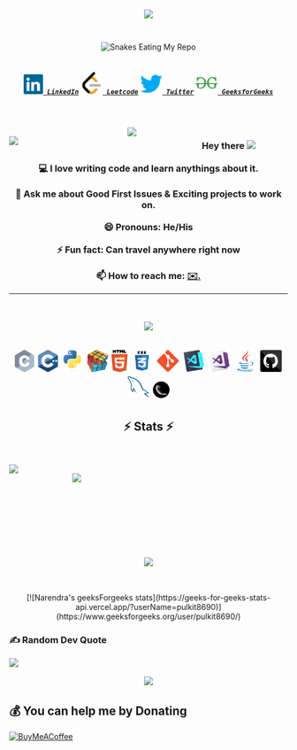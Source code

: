 <!-- Profiles Viewa and Visitor Views -->
<div align="center">
</div>


<br>
<br>


<!-- Introduction in Typing -->
<h1 align="center">
  <a href=" https://readme-typing-svg.herokuapp.com/demo/">
    <img src="https://readme-typing-svg.herokuapp.com/?color=%23F70F44&width=450&height=70&lines=Hello,+There!+👋;This+is+Pulkit+Arora....;Nice+to+meet+you!&center=true&size=30">
  </a>
</h1>


<br>


<!-- Sankes Eating My Repo -->
<div align="center">
    <img src="https://raw.githubusercontent.com/tanyarajhans/Actions/8c98d54e553ad39cc96a021fe1f07e5905b6a387/github-contribution-grid-snake.svg" alt="Snakes Eating My Repo">
</div>


<br>


<!-- Social Media  -->
<h5 align="center">
  <code><a href="https://www.linkedin.com/in/pulkit-arora-731b17227/" title="LinkedIn Profile"><img width="35" src="images/linkedin.svg"> LinkedIn</a></code>
  <code><a href="https://leetcode.com/PulkitArora/" title="Leetcode Profile"><img width="40" src="images/leetcode.svg"> Leetcode</a></code>
  <code><a href="https://twitter.com/impulkit86" title="Twitter Profile"><img width="40" src="images/twitter.svg"> Twitter</a></code>
  <code><a href="https://www.geeksforgeeks.org/user/pulkit8690/" title="GeeksforGeeks Profile"><img width="40" src="images/icons8-geeksforgeeks.svg"> GeeksforGeeks</a></code>
</h5>



<br>
<br>


<!-- gif for programmers -->

<div align="center">
<img align="right" src="https://octodex.github.com/images/daftpunktocat-guy.gif" width="290">
<img align="left" src="https://octodex.github.com/images/daftpunktocat-thomas.gif" width="290">
</div>



<!-- Introduction About Me  -->
<h3 align="center">
  Hey there
  <img src="https://media.giphy.com/media/hvRJCLFzcasrR4ia7z/giphy.gif" width="30px"/>
  <br>
  <br>
  💻 I love writing code and learn anythings about it.
  <br>
  <br>
  💬 Ask me about Good First Issues & Exciting projects to work on.
  <br>
  <br>
  😄 Pronouns: He/His
  <br>
  <br>
  ⚡ Fun fact: Can travel anywhere right now
  <br>
  <br>
  📫 How to reach me: <a href="mailto: pulkitarora8690@gmail.com"> ✉️.
</h3>


<!-- My Frameworks And Abilities -->
<hr>
<h1 align="center">
  <a href=" https://readme-typing-svg.herokuapp.com/demo/">
    <img src="https://readme-typing-svg.herokuapp.com?font=Luxi+Mono&color=%237BF700&size=29&center=true&vCenter=true&multiline=true&width=900&height=100&lines=%F0%9F%94%A5+Languages+%26+Frameworks+%26+Tools+%26+Abilities+%F0%9F%94%A5">
  </a>
<p align="center">
<code><img title="C" height="40" src="images/c.svg"></code>
<code><img title="C++" height="40" src="images/cpp.svg"></code>
<!-- <code><img title="C#" height="40" src="images/cSharp.svg"></code> -->
<code><img title="Python" height="40" src="images/python-original.svg"></code>
<!-- <code><img title="Django" height="40" src="images/django.png"></code> -->
<!-- <code><img title="Javascript" height="40" src="images/javascript.svg"></code> -->
<code><img title="Problem Solving" height="40" src="images/problemSolving.png"></code>
<code><img title="HTML5" height="40" src="images/html5.svg"></code>
<code><img title="CSS" height="40" src="images/css.svg"></code>
<!-- <code><img title="SASS" height="40" src="images/sass.svg"></code> -->
<!--   <code><img title="Gulp" height="30" src="images/gulp.svg"></code> -->
<!-- <code><img title="React" height="40" src="images/react-original.svg"></code> -->
<!--   <code><img title="Redux" height="30" src="images/redux.svg"></code> -->
<!-- <code><img title="AngularJS" height="40" src="images/angularjs.png"></code> -->
<code><img title="Git" height="40" src="images/git-original.svg"></code>
<!--   <code><img title=".NetCore" height="30" src="images/dotnetcore.svg"></code> -->
<!--   <code><img title="PostgreSQL" height="30" src="images/postgresql.svg"></code> -->
<code><img title="Visual Studio Code" height="40" src="images/vscode.png"></code>
<code><img title="Microsoft Visual Studio" height="40" src="images/visualstudio.png"></code>
<!-- <code><img title="JQuery" height="40" src="images/jquery-original.svg"></code> -->
<code><img title="Java" height="40" src="images/java-original.svg"></code>
<!-- <code><img title="JSON" height="40" src="images/json.svg"></code> -->
<!--   <code><img title="Unity" height="30" src="images/unity3d.svg"></code> -->
<!--   <code><img title="Android" height="30" src="images/android.svg"></code> -->
<code><img title="GitHub" height="40" src="images/github.svg"></code>
<code><img title="MySQL" height="40" src="images/mysql.svg"></code>
<!--   <code><img title="npm" height="30" src="images/npm.svg"></code> -->
<!-- <code><img title="PHP" height="40" src="images/php.svg"></code> -->
  <code><img title="Flask" height="30" src="images/flask.png"></code>
</p>




<!-- <hr>
  
 **My Holopins and Badges**

[![@pulkit_arora's Holopin board](https://holopin.me/pulkit8690)](https://holopin.io/pulkit8690)


<hr> -->

<!-- STATUS -->
<h2 align="center">⚡ Stats ⚡</h2>

<br>

<p align=center>
  <div align=center>
    <a href="https://github.com/pulkit8690?tab=repositories">
      <img align="left" width=390 src="https://github-readme-streak-stats.herokuapp.com/?user=pulkit8690&theme=tokyonight_duo"/>
    </a>
    <a href="https://github.com/pulkit8690?tab=repositories">
      <img align="right" width=390 src="https://github-readme-stats.vercel.app/api?username=pulkit8690&theme=github_dark&show_icons=true" />
    </a>
  </div>
  
<br><br><br><br>
<br><br><br><br>

  <div align=center>
    <a href="https://github.com/pulkit8690?tab=repositories">
      <img width=325 align="center" src="https://github-readme-stats.vercel.app/api/top-langs/?username=pulkit8690&hide=jupyter%20notebook,rebol&layout=compact&langs_count=10&theme=github_dark">
    </a>
  </div>
  
  <br>

</p>

<br>

<div align="center">
[![Narendra's geeksForgeeks stats](https://geeks-for-geeks-stats-api.vercel.app/?userName=pulkit8690)](https://www.geeksforgeeks.org/user/pulkit8690/)
</div>

### ✍️ Random Dev Quote
![](https://quotes-github-readme.vercel.app/api?type=horizontal&theme=radical)

  
<!-- <h4 align="center">
    <a href="https://github.com/pulkit8690">
      <img src="https://github.githubassets.com/images/modules/profile/profile-joined-github-dark.svg">
    </a>
</h4> -->

<div align="center">
    <a href="https://github.com/pulkit8690">
      <img src="https://user-images.githubusercontent.com/19292210/199123129-b9c2437d-4e6d-4f1c-a7ea-d9a91babb41d.gif">
    </a>
</div>

## 💰 You can help me by Donating
  [![BuyMeACoffee](https://img.shields.io/badge/Buy%20Me%20a%20Coffee-ffdd00?style=for-the-badge&logo=buy-me-a-coffee&logoColor=black)](https://www.buymeacoffee.com/pulkit8690) 

 
  
